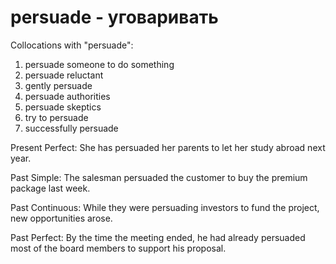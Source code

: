 # persuade - уговаривать

Collocations with "persuade":

1. persuade someone to do something
2. persuade reluctant
3. gently persuade
4. persuade authorities
5. persuade skeptics
6. try to persuade
7. successfully persuade

Present Perfect: She has persuaded her parents to let her study abroad next year.

Past Simple: The salesman persuaded the customer to buy the premium package last week.

Past Continuous: While they were persuading investors to fund the project, new opportunities arose.

Past Perfect: By the time the meeting ended, he had already persuaded most of the board members to support his proposal.
